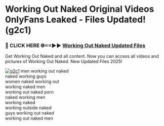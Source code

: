 # Working Out Naked Original Videos 0nlyFans Leaked - Files Updated! (g2c1)

<h3>🔴 CLICK HERE 🌐==►► <a href="https://tinyurl.com/yckcrads" rel="nofollow">Working Out Naked Updated Files</a></h3>

Get Working Out Naked and all content. Now you can access all videos and pictures of Working Out Naked. New Updated Files 2025!

[![g2c1](https://i.imgur.com/hpKpOFt.gif)](https://tinyurl.com/yckcrads)
men working out naked<br>
naked working guys<br>
women naked working out<br>
working naked men<br>
working out naked porn<br>
naked working men<br>
working naked<br>
working outside naked<br>
guys working out naked<br>
working out naked men
